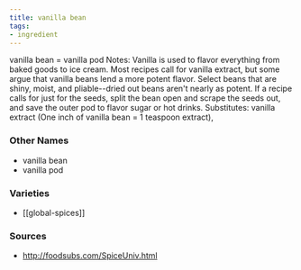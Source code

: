 ```yaml
---
title: vanilla bean
tags:
- ingredient
---
```

vanilla bean = vanilla pod Notes: Vanilla is used to flavor everything from baked goods to ice cream. Most recipes call for vanilla extract, but some argue that vanilla beans lend a more potent flavor. Select beans that are shiny, moist, and pliable--dried out beans aren't nearly as potent. If a recipe calls for just for the seeds, split the bean open and scrape the seeds out, and save the outer pod to flavor sugar or hot drinks. Substitutes: vanilla extract (One inch of vanilla bean = 1 teaspoon extract),

### Other Names

* vanilla bean
* vanilla pod

### Varieties

* [[global-spices]]

### Sources
* http://foodsubs.com/SpiceUniv.html
